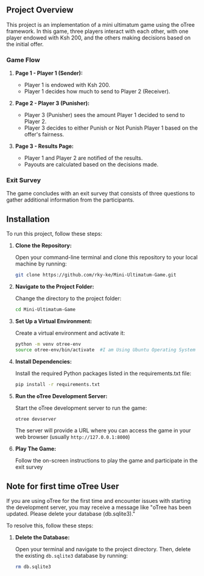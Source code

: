 ## Project Overview
This project is an implementation of a mini ultimatum game using the oTree framework. In this game, three players interact with each other, with one player endowed with Ksh 200, and the others making decisions based on the initial offer.

### Game Flow

1. **Page 1 - Player 1 (Sender):**
   - Player 1 is endowed with Ksh 200.
   - Player 1 decides how much to send to Player 2 (Receiver).

2. **Page 2 - Player 3 (Punisher):**
   - Player 3 (Punisher) sees the amount Player 1 decided to send to Player 2.
   - Player 3 decides to either Punish or Not Punish Player 1 based on the offer's fairness.

3. **Page 3 - Results Page:**
   - Player 1 and Player 2 are notified of the results.
   - Payouts are calculated based on the decisions made.

### Exit Survey

The game concludes with an exit survey that consists of three questions to gather additional information from the participants.

## Installation

To run this project, follow these steps:

1. **Clone the Repository:**

   Open your command-line terminal and clone this repository to your local machine by running:

   ```bash
   git clone https://github.com/rky-ke/Mini-Ultimatum-Game.git 
   
   ```

2. **Navigate to the Project Folder:**

   Change the directory to the project folder:

   ```bash
   cd Mini-Ultimatum-Game

   ```

3. **Set Up a Virtual Environment:**

   Create a virtual environment and activate it:

   ```bash
   python -m venv otree-env
   source otree-env/bin/activate  #I am Using Ubuntu Operating System

   ```

4. **Install Dependencies:**

   Install the required Python packages listed in the requirements.txt file:

   ```bash
   pip install -r requirements.txt

   ```

5. **Run the oTree Development Server:**

   Start the oTree development server to run the game:
   ```bash
   otree devserver

   ```
   The server will provide a URL where you can access the game in your web browser (usually `http://127.0.0.1:8000`)

6. **Play The Game:**

   Follow the on-screen instructions to play the game and participate in the exit survey

## Note for first time oTree User 

If you are using oTree for the first time and encounter issues with starting the development server, you may receive a message like "oTree has been updated. Please delete your database (db.sqlite3)." 

To resolve this, follow these steps:

   1. **Delete the Database:**

      Open your terminal and navigate to the project directory. Then, delete the existing `db.sqlite3` database by running:

      ```bash
      rm db.sqlite3
   
